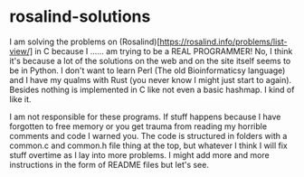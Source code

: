 # rosalind-solutions

I am solving the problems on (Rosalind)[https://rosalind.info/problems/list-view/] in C because I ...... am trying to be a REAL PROGRAMMER! No, I think it's because a lot of the solutions on the web and on the site itself seems to be in Python. I don't want to learn Perl (The old Bioinformaticsy language) and I have my qualms with Rust (you never know I might just start to again). Besides nothing is implemented in C like not even a basic hashmap. I kind of like it. 

I am not responsible for these programs. If stuff happens because I have forgotten to free memory or you get trauma from reading my horrible comments and code I warned you. The code is structured in folders with a common.c and common.h file thing at the top, but whatever I think I will fix stuff overtime as I lay into more problems. I might add more and more instructions in the form of README files but let's see.